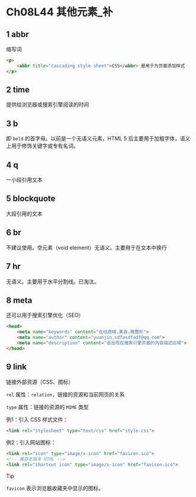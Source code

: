 # Ch08L44 其他元素_补

## 1 abbr

缩写词

```html
<p>
    <abbr title="cascading style sheet">CSS</abbr> 是用于为页面添加样式
</p>
```



## 2 time

提供给浏览器或搜索引擎阅读的时间



## 3 b

即 `bold` 的首字母。以前是一个无语义元素，HTML 5 后主要用于加粗字体，语义上用于修饰关键字或专有名词。



## 4 q

一小段引用文本



## 5 blockquote

大段引用的文本



## 6 br

不建议使用。空元素（void element）无语义。主要用于在文本中换行



## 7 hr

无语义。主要用于水平分割线。已淘汰。



## 8 meta

还可以用于搜索引擎优化（SEO）

```html
<head>
    <meta name="keywords" content="在线商城,美容,微整形">
    <meta name="author" content="yuanjin,sdfasdfadf@qq.com">
    <meta name="description" content="会出现在搜索引擎页面的内容描述区域">
</head>
```



## 9 link

链接外部资源（CSS、图标）

`rel` 属性：`relation`，链接的资源和当前网页的关系

`type` 属性：链接的资源的 `MIME` 类型

例1：引入 CSS 样式文件：

```html
<link rel="stylesheet" type="text/css" href="style.css">
```

例2：引入网站图标：

```html
<link rel="icon" type="image/x-icon" href="favicon.ico">
<!-- 兼容老版本 HTML -->
<link rel="shortcut icon" type="image/x-icon" href="favicon.ico">
```



> [!tip]
>
> `favicon` 表示浏览器收藏夹中显示的图标。

